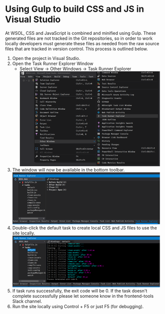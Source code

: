 # Using Gulp to build CSS and JS in Visual Studio
At WSOL, CSS and JavaScript is combined and minified using Gulp. These generated files are not tracked in the Git repositories, so in order to work locally developers must generate these files as needed from the raw source files that are tracked in version control. This process is outlined below.

1. Open the project in Visual Studio.
1. Open the Task Runner Explorer Window
	* Select View -> Other Windows -> Task Runner Explorer
	![VS Image](https://raw.githubusercontent.com/websolutions/static-files/master/task-runner/task-runner-view-window.png)
1. The window will now be available in the bottom toolbar. ![VS Bottom Toolbar](https://raw.githubusercontent.com/websolutions/static-files/master/task-runner/task-runner-window.png)
1. Double-click the default task to create local CSS and JS files to use the site locally. ![Default Task Finished](https://raw.githubusercontent.com/websolutions/static-files/master/task-runner/task-runner-window-default-finished.png)
1. If task runs successfully, the exit code will be 0. If the task doesn't complete successfully please let someone know in the frontend-tools Slack channel.
1. Run the site locally using Control + F5 or just F5 (for debugging).